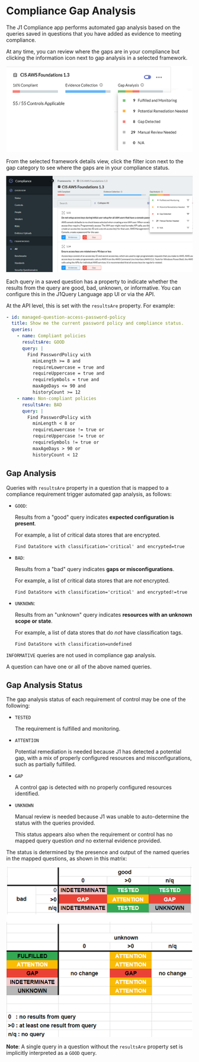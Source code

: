 # Compliance Gap Analysis

The J1 Compliance app performs automated gap analysis based on the queries saved in questions that you have added as evidence to meeting compliance.

At any time, you can review where the gaps are in your compliance but clicking the information icon next to gap analysis in a selected framework.


![](../assets/compliance-gap-analysis.png)



From the selected framework details view, click the filter icon next to the gap category to see where the gaps are in your compliance status. 


![](../assets/compliance-gaps.png)

Each query in a saved question has a property to indicate whether the results from the query are good, bad, unknown, or informative. You can configure this in the J1Query Language app UI or via the API.

At the API level, this is set with the `resultsAre` property. For example:

```yaml
- id: managed-question-access-password-policy
  title: Show me the current password policy and compliance status.
  queries:
    - name: Compliant policies
      resultsAre: GOOD
      query: |
        Find PasswordPolicy with
          minLength >= 8 and
          requireLowercase = true and
          requireUppercase = true and
          requireSymbols = true and
          maxAgeDays <= 90 and
          historyCount >= 12
    - name: Non-compliant policies
      resultsAre: BAD
      query: |
        Find PasswordPolicy with
          minLength < 8 or
          requireLowercase != true or
          requireUppercase != true or
          requireSymbols != true or
          maxAgeDays > 90 or
          historyCount < 12
```

## Gap Analysis

Queries with `resultsAre` property in a question that is mapped to a compliance requirement trigger automated gap analysis, as follows:

- `GOOD`:

  Results from a "good" query indicates **expected configuration is present**.

  For example, a list of critical data stores that are encrypted.

  ```j1ql
  Find DataStore with classification='critical' and encrypted=true
  ```

- `BAD`:

  Results from a "bad" query indicates **gaps or misconfigurations**.

  For example, a list of critical data stores that are _not_ encrypted.

  ```j1ql
  Find DataStore with classification='critical' and encrypted!=true
  ```

- `UNKNOWN`:

  Results from an "unknown" query indicates **resources with an unknown scope or state**.

  For example, a list of data stores that do _not_ have classification tags.

  ```j1ql
  Find DataStore with classification=undefined
  ```

`INFORMATIVE` queries are not used in compliance gap analysis.

A question can have one or all of the above named queries.

## Gap Analysis Status

The gap analysis status of each requirement of control may be one of the following:

- `TESTED`

  The requirement is fulfilled and monitoring.

- `ATTENTION`

  Potential remediation is needed because J1 has detected a potential gap, with a mix of properly configured resources and misconfigurations, such as partially fulfilled.

- `GAP`

  A control gap is detected with no properly configured resources identified.

- `UNKNOWN`

  Manual review is needed because J1 was unable to auto-determine the status with the queries provided.

  This status appears also when the requirement or control has no mapped query question _and_ no external evidence provided.

The status is determined by the presence and output of the named queries in the mapped questions, as shown in this matrix:


![](../assets/compliance-query-gap-analysis-status-2.png)



**Note**: A single query in a question without the `resultsAre` property set is implicitly interpreted as a `GOOD` query.